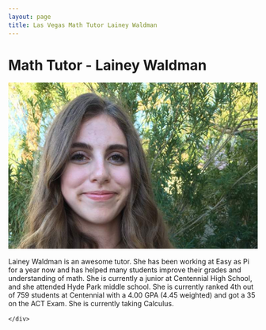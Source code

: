 ```yaml
---
layout: page
title: Las Vegas Math Tutor Lainey Waldman
---
```

<!-- main start -->
<div class="main col-12">
  <div class="row">
    <div class="col-md-12">
      <h1 class="page-title">Math Tutor - Lainey Waldman</h1>
      <div class="separator-2"></div>
      <div class="row">
        <div class="col-md-5 col-md-push-7 mb-20">
          <img src="/images/tutors/waldman_lainey.jpg" class="img-responsive" alt="Math Tutor Lainey Waldman">
        </div>
        <div class="col-md-7 col-md-pull-5">
          <p>Lainey Waldman is an awesome tutor.  She has been working at Easy as Pi for a year now and has helped many students improve their grades and understanding of math.  She is currently a junior at Centennial High School, and she attended Hyde Park middle school.  She is currently ranked 4th out of 759 students at Centennial with a 4.00 GPA (4.45 weighted) and got a 35 on the ACT Exam.  She is currently taking Calculus.</p>
        </div>
      </div>
      
    </div>
  </div>
</div>
<!-- main end -->